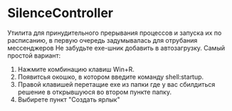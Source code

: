 # SilenceController
Утилита для принудительного прерывания процессов и запуска их по расписанию, в первую очередь задумывалась для отрубания мессенджеров
Не забудьте exe-шник добавить в автозагрузку. Самый простой вариант:
1. Нажмите комбинацию клавиш Win+R.
2. Появитсья окошко, в котором введите команду shell:startup.
3. Правой клавишей перетащие exe из папки где у вас сбилдиться решение в открывшуюся во втором пункте папку.
4. Выбирете пункт "Создать ярлык"
